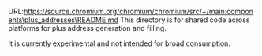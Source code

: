 URL:https://source.chromium.org/chromium/chromium/src/+/main:components\plus_addresses\README.md
This directory is for shared code across platforms for plus address generation
and filling.

It is currently experimental and not intended for broad consumption.
